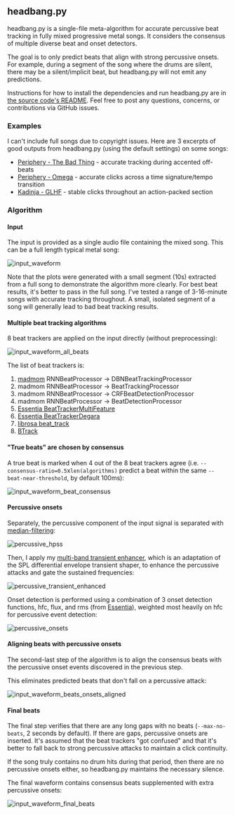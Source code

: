 ## headbang.py

headbang.py is a single-file meta-algorithm for accurate percussive beat tracking in fully mixed progressive metal songs. It considers the consensus of multiple diverse beat and onset detectors.

The goal is to only predict beats that align with strong percussive onsets. For example, during a segment of the song where the drums are silent, there may be a silent/implicit beat, but headbang.py will not emit any predictions.

Instructions for how to install the dependencies and run headbang.py are in [the source code's README](https://github.com/sevagh/headbang.py). Feel free to post any questions, concerns, or contributions via GitHub issues.

### Examples

I can't include full songs due to copyright issues. Here are 3 excerpts of good outputs from headbang.py (using the default settings) on some songs:
* [Periphery - The Bad Thing](./example_bad_thing.wav) - accurate tracking during accented off-beats 
* [Periphery - Omega](./example_omega.wav) - accurate clicks across a time signature/tempo transition
* [Kadinja - GLHF](./example_glhf.wav) - stable clicks throughout an action-packed section

### Algorithm

#### Input

The input is provided as a single audio file containing the mixed song. This can be a full length typical metal song:

![input_waveform](./input_waveform.png)

Note that the plots were generated with a small segment (10s) extracted from a full song to demonstrate the algorithm more clearly. For best beat results, it's better to pass in the full song. I've tested a range of 3-16-minute songs with accurate tracking throughout. A small, isolated segment of a song will generally lead to bad beat tracking results.

#### Multiple beat tracking algorithms

8 beat trackers are applied on the input directly (without preprocessing):

![input_waveform_all_beats](./input_waveform_all_beats.png)

The list of beat trackers is:
1. [madmom](https://madmom.readthedocs.io/en/latest/modules/features/beats.html) RNNBeatProcessor -> DBNBeatTrackingProcessor
2. madmom RNNBeatProcessor -> BeatTrackingProcessor
3. madmom RNNBeatProcessor -> CRFBeatDetectionProcessor
4. madmom RNNBeatProcessor -> BeatDetectionProcessor
5. [Essentia BeatTrackerMultiFeature](https://essentia.upf.edu/reference/std_BeatTrackerMultiFeature.html)
6. [Essentia BeatTrackerDegara](https://essentia.upf.edu/reference/std_BeatTrackerDegara.html)
7. [librosa beat_track](https://librosa.org/doc/latest/generated/librosa.beat.beat_track.html)
8. [BTrack](https://github.com/adamstark/BTrack)

#### "True beats" are chosen by consensus

A true beat is marked when 4 out of the 8 beat trackers agree (i.e. `--consensus-ratio=0.5`x`len(algorithms)` predict a beat within the same `--beat-near-threshold`, by default 100ms):

![input_waveform_beat_consensus](input_waveform_beat_consensus.png)

#### Percussive onsets

Separately, the percussive component of the input signal is separated with [median-filtering](https://librosa.org/doc/0.8.0/generated/librosa.decompose.hpss.html):

![percussive_hpss](percussive_hpss.png)

Then, I apply my [multi-band transient enhancer](https://gitlab.com/sevagh/multiband-transient-shaper), which is an adaptation of the SPL differential envelope transient shaper, to enhance the percussive attacks and gate the sustained frequencies:

![percussive_transient_enhanced](percussive_transient_enhanced.png)

Onset detection is performed using a combination of 3 onset detection functions, hfc, flux, and rms (from [Essentia](https://essentia.upf.edu/reference/streaming_OnsetDetection.html)), weighted most heavily on hfc for percussive event detection:

![percussive_onsets](percussive_onsets.png)

#### Aligning beats with percussive onsets

The second-last step of the algorithm is to align the consensus beats with the percussive onset events discovered in the previous step.

This eliminates predicted beats that don't fall on a percussive attack:

![input_waveform_beats_onsets_aligned](input_waveform_beats_onsets_aligned.png)

#### Final beats

The final step verifies that there are any long gaps with no beats (`--max-no-beats`, 2 seconds by default). If there are gaps, percussive onsets are inserted. It's assumed that the beat trackers "got confused" and that it's better to fall back to strong percussive attacks to maintain a click continuity.

If the song truly contains no drum hits during that period, then there are no percussive onsets either, so headbang.py maintains the necessary silence.

The final waveform contains consensus beats supplemented with extra percussive onsets:

![input_waveform_final_beats](input_waveform_final_beats.png)

